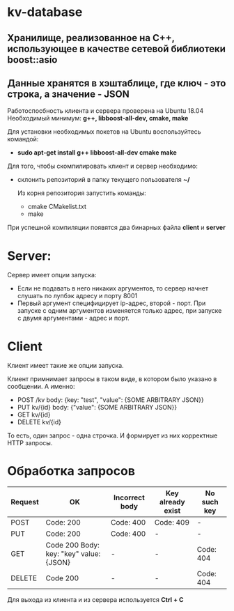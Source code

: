 # kv-database
## Хранилище, реализованное на C++, использующее в качестве сетевой библиотеки boost::asio
## Данные хранятся в хэштаблице, где ключ - это строка, а значение - JSON

Работоспосбность клиента и сервера проверена на Ubuntu 18.04
Необходимый минимум: **g++, libboost-all-dev, cmake, make**

Для установки необходимых покетов на Ubuntu воспользуйтесь командой:
- **sudo apt-get install g++ libboost-all-dev cmake make**

Для того, чтобы скомпилировать клиент и сервер необходимо:

- склонить репозиторий в папку текущего пользователя **~/**
  
  Из корня репозитория запустить команды:
  - cmake CMakelist.txt
  - make
  
При успешной компиляции появятся два бинарных файла **client** и **server**

# Server:

Сервер имеет опции запуска:
  - Если не подавать в него никаких аргументов, то сервер начнет слушать по лупбэк адресу и порту 8001
  - Первый аргумент специфицирует ip-адрес, второй - порт. При запуске с одним аргументов изменяется только адрес,
  при запуске с двумя аргументами - адрес и порт.
  
# Client

Клиент имеет такие же опции запуска.

Клиент примнимает запросы в таком виде, в котором было указано в сообщении. А именно:
- POST /kv body: {key: "test", "value": {SOME ARBITRARY JSON}}
- PUT kv/{id} body: {"value": {SOME ARBITRARY JSON}}
- GET kv/{id}
- DELETE kv/{id}

То есть, один запрос - одна строчка.
И формирует из них корректные HTTP запросы.

# Обработка запросов

Request | OK | Incorrect body | Key already exist | No such key
--- | --- | --- | --- |--- 
POST | Code: 200 | Code: 400 | Code: 409 | - 
PUT | Code: 200 | Code: 400 | - | - | Code:404 
GET | Code 200 Body: key: "key" value: {JSON}| - | - | Code: 404 
DELETE | Code 200 | - | - | Code: 404 

Для выхода из клиента и из сервера используется **Ctrl + C**
